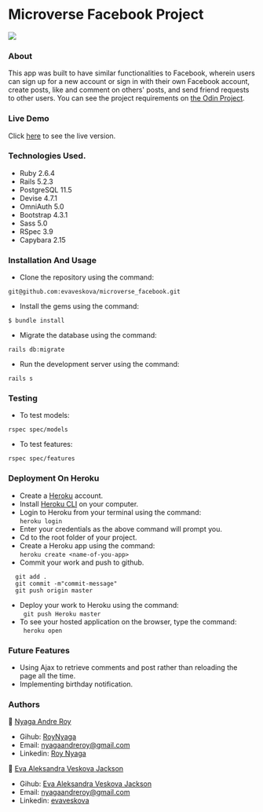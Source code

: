 # Microverse Facebook Project

<img src="https://res.cloudinary.com/it-s-tech/image/upload/v1586209145/Screenshot_from_2020-04-06_22-37-14_ztwoa7.png">

### About
This app was built to have similar functionalities to Facebook, wherein users can sign up for a new account or sign in with their own Facebook account, create posts, like and comment on others' posts, and send friend requests to other users. You can see the project requirements on [the Odin Project](https://www.theodinproject.com/courses/ruby-on-rails/lessons/final-project).

### Live Demo 
Click [here](https://still-ridge-12937.herokuapp.com/) to see the live version.

### Technologies Used.

* Ruby 2.6.4
* Rails 5.2.3
* PostgreSQL 11.5
* Devise 4.7.1
* OmniAuth 5.0
* Bootstrap 4.3.1
* Sass 5.0
* RSpec 3.9
* Capybara 2.15

### Installation And Usage

* Clone the repository using the command:
```
git@github.com:evaveskova/microverse_facebook.git
```
* Install the gems using the command:

```
$ bundle install
```

* Migrate the database using the command:

``` 
rails db:migrate
```

* Run the development server using the command:
```
rails s
```
### Testing
* To test models:
```
rspec spec/models
```
* To test features:
```
rspec spec/features
```

### Deployment On Heroku
* Create a [Heroku](https://dashboard.heroku.com/) account.
* Install [Heroku CLI](https://dashboard.heroku.com/) on your computer.
* Login to Heroku from your terminal using the command: <br>
  ```heroku login```
* Enter your credentials as the above command will prompt you.
* Cd to the root folder of your project.
* Create a Heroku app using the command: <br> 
  ```heroku create <name-of-you-app> ```
* Commit your work and push to github. <br> 
```
  git add .
  git commit -m"commit-message"
  git push origin master
```
* Deploy your work to Heroku using the command: <br>
``` git push Heroku master```
* To see your hosted application on the browser, type the command: <br>
``` heroku open```

### Future Features
* Using Ajax to retrieve comments and post rather than reloading the page all the time.
* Implementing birthday notification.

### Authors
:bust_in_silhouette: [Nyaga Andre Roy](https://github.com/RoyNyaga)
* Gihub: [RoyNyaga](https://github.com/RoyNyaga)
* Email: [nyagaandreroy@gmail.com](mailto:nyagaandreroy@gmail.com)
* Linkedin: [Roy Nyaga](https://www.linkedin.com/in/roy-nyaga-andre/)

:bust_in_silhouette: [Eva Aleksandra Veskova Jackson](https://github.com/evaveskova/)
* Gihub: [Eva Aleksandra Veskova Jackson](https://github.com/evaveskova/)
* Email: [nyagaandreroy@gmail.com](mailto:mailto:evaveskova@gmail.com)
* Linkedin: [evaveskova](linkedin.com/in/evaveskova)

